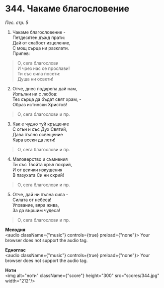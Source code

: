 # 344. Чакаме благословение

_Пес. стр. 5_

1. Чакаме благословение -  
Петдесятен дъжд прати:  
Дай от слабост изцеление,  
С мощ сърца ни разклати.  
Припев:  

> О, сега благослови  
> И чрез нас се прослави!  
> Ти със сила посети:  
> Душа ни освети!

2. Отче, днес подкрепа дай нам,  
Изпълни ни с любов:  
Тез сърца да бъдат свят храм, -  
Образ истински Христов!  

> О, сега благослови и пр.  

3. Как е чудно туй кръщение  
С огън и със Дух Святий,  
Дава пълно освещение  
Кара всеки да лети!  

> О, сега благослови и пр.  

4. Маловерство и съмнения  
Ти със Твойта кръв покрий,  
И от всички изкушения  
В пазухата Си ни скрий!  

> О, сега благослови и пр.  

5. Отче, дай ни пълна сила -  
Силата от небеса!  
Упование, вяра жива,  
За да вършим чудеса!  

> О, сега благослови и пр.

**Мелодия**  
<audio className={"music"} controls={true} preload={"none"}>
    <source src="mp3/344.mp3" type="audio/mpeg"/>
    Your browser does not support the audio tag.
</audio>

**Едноглас**  
<audio className={"music"} controls={true} preload={"none"}>
    <source src="transp/344.mp3" type="audio/mpeg"/>
    Your browser does not support the audio tag.
</audio>

**Ноти**  
<img alt="ноти" className={"score"} height="300" src="scores/344.jpg" width="212"/>
